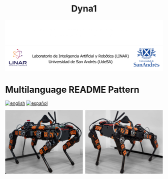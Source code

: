 <h1 align="center">Dyna1</h3>

![Linar](imagenes/linar-dark.png#gh-dark-mode-only)
![Linar](imagenes/linar-light.png#gh-light-mode-only)

# Multilanguage README Pattern
[![english](https://img.shields.io/badge/lang-en-red.svg)](https://github.com/udesa-ai/dyna1-quadruped/blob/master/README.en.md)
[![español](https://img.shields.io/badge/lang-es-yellow.svg)](https://github.com/udesa-ai/dyna1-quadruped/blob/master/README.md)


![Linar](imagenes/dog.png)
